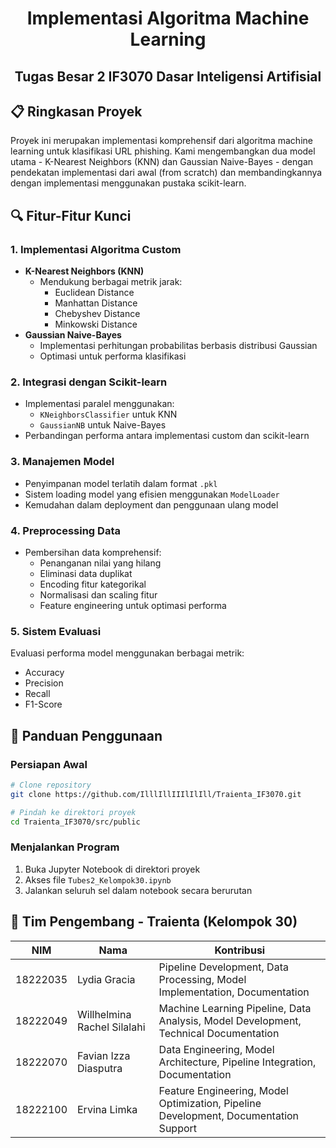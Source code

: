 <div align="center">

# Implementasi Algoritma Machine Learning
## Tugas Besar 2 IF3070 Dasar Inteligensi Artifisial

</div>

## 📋 Ringkasan Proyek

Proyek ini merupakan implementasi komprehensif dari algoritma machine learning untuk klasifikasi URL phishing. Kami mengembangkan dua model utama - K-Nearest Neighbors (KNN) dan Gaussian Naive-Bayes - dengan pendekatan implementasi dari awal (from scratch) dan membandingkannya dengan implementasi menggunakan pustaka scikit-learn.

## 🔍 Fitur-Fitur Kunci

### 1. Implementasi Algoritma Custom
- **K-Nearest Neighbors (KNN)**
  - Mendukung berbagai metrik jarak:
    - Euclidean Distance
    - Manhattan Distance
    - Chebyshev Distance
    - Minkowski Distance
- **Gaussian Naive-Bayes**
  - Implementasi perhitungan probabilitas berbasis distribusi Gaussian
  - Optimasi untuk performa klasifikasi

### 2. Integrasi dengan Scikit-learn
- Implementasi paralel menggunakan:
  - `KNeighborsClassifier` untuk KNN
  - `GaussianNB` untuk Naive-Bayes
- Perbandingan performa antara implementasi custom dan scikit-learn

### 3. Manajemen Model
- Penyimpanan model terlatih dalam format `.pkl`
- Sistem loading model yang efisien menggunakan `ModelLoader`
- Kemudahan dalam deployment dan penggunaan ulang model

### 4. Preprocessing Data
- Pembersihan data komprehensif:
  - Penanganan nilai yang hilang
  - Eliminasi data duplikat
  - Encoding fitur kategorikal
  - Normalisasi dan scaling fitur
  - Feature engineering untuk optimasi performa

### 5. Sistem Evaluasi
Evaluasi performa model menggunakan berbagai metrik:
- Accuracy
- Precision
- Recall
- F1-Score

## 🚀 Panduan Penggunaan

### Persiapan Awal
```bash
# Clone repository
git clone https://github.com/IlllIllIIIlIlIll/Traienta_IF3070.git

# Pindah ke direktori proyek
cd Traienta_IF3070/src/public
```

### Menjalankan Program
1. Buka Jupyter Notebook di direktori proyek
2. Akses file `Tubes2_Kelompok30.ipynb`
3. Jalankan seluruh sel dalam notebook secara berurutan

## 👥 Tim Pengembang - Traienta (Kelompok 30)

|   NIM    |            Nama                |                                      Kontribusi                                       |
|----------|--------------------------------|---------------------------------------------------------------------------------------|
| 18222035 | Lydia Gracia                   | Pipeline Development, Data Processing, Model Implementation, Documentation            |
| 18222049 | Willhelmina Rachel Silalahi    | Machine Learning Pipeline, Data Analysis, Model Development, Technical Documentation  |
| 18222070 | Favian Izza Diasputra          | Data Engineering, Model Architecture, Pipeline Integration, Documentation             |
| 18222100 | Ervina Limka                   | Feature Engineering, Model Optimization, Pipeline Development, Documentation Support  |
